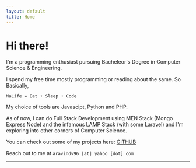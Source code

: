 ```yaml
---
layout: default
title: Home
---
```


# Hi there!

I'm a programming enthusiast pursuing Bacheleor's Degree in Computer Science
& Engineering.   

I spend my free time mostly programming or reading about the same. So Basically,

```
MaLife = Eat + Sleep + Code
```

My choice of tools are Javascipt, Python and PHP.

As of now, I can do Full Stack Development using MEN Stack (Mongo Express Node)
and the infamous LAMP Stack (with some Laravel) and I'm exploring into other
corners of Computer Science.

You can check out some of my projects here: [GITHUB](https://github.com/AravindVasudev)

Reach out to me at `aravindv96 [at] yahoo [dot] com`

--------------------------------------------------------------------------------

